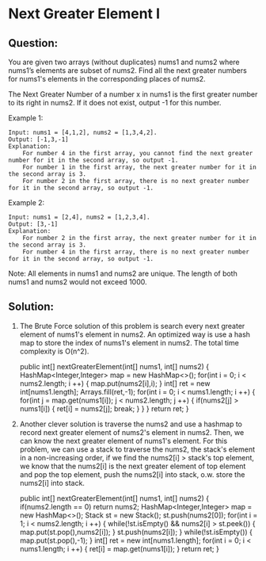 # Next Greater Element I

## Question:

You are given two arrays (without duplicates) nums1 and nums2 where nums1’s elements are subset of nums2. Find all the next greater numbers for nums1's elements in the corresponding places of nums2.

The Next Greater Number of a number x in nums1 is the first greater number to its right in nums2. If it does not exist, output -1 for this number.

Example 1:

    Input: nums1 = [4,1,2], nums2 = [1,3,4,2].
    Output: [-1,3,-1]
    Explanation:
        For number 4 in the first array, you cannot find the next greater number for it in the second array, so output -1.
        For number 1 in the first array, the next greater number for it in the second array is 3.
        For number 2 in the first array, there is no next greater number for it in the second array, so output -1.

Example 2:

    Input: nums1 = [2,4], nums2 = [1,2,3,4].
    Output: [3,-1]
    Explanation:
        For number 2 in the first array, the next greater number for it in the second array is 3.
        For number 4 in the first array, there is no next greater number for it in the second array, so output -1.
Note:
All elements in nums1 and nums2 are unique.
The length of both nums1 and nums2 would not exceed 1000.


## Solution: 

1. The Brute Force solution of this problem is search every next greater element of nums1's element in nums2. An optimized way is use a hash map to store the index of nums1's element in nums2. The total time complexity is O(n^2).

    public int[] nextGreaterElement(int[] nums1, int[] nums2) {
        HashMap<Integer,Integer> map = new HashMap<>();
        for(int i = 0; i < nums2.length; i ++)
        {
            map.put(nums2[i],i);
        }
        int[] ret = new int[nums1.length];
        Arrays.fill(ret,-1);
        for(int i = 0; i < nums1.length; i ++)
        {
            for(int j = map.get(nums1[i]); j < nums2.length; j ++)
            {
                if(nums2[j] > nums1[i])
                {
                    ret[i] = nums2[j];
                    break;
                }
            }
        }
        return ret;
    }


2. Another clever solution is traverse the nums2 and use a hashmap to record next greater element of nums2's element in nums2. Then, we can know the next greater element of nums1's element. For this problem, we can use a stack to traverse the nums2, the stack's element in a non-increasing order, if we find the nums2[i] > stack's top element, we know that the nums2[i] is the next greater element of top element and pop the top element, push the nums2[i] into stack, o.w. store the nums2[i] into stack.

    public int[] nextGreaterElement(int[] nums1, int[] nums2) {
        if(nums2.length == 0) return nums2;
        HashMap<Integer,Integer> map = new HashMap<>();
        Stack<Integer> st = new Stack();
        st.push(nums2[0]);
        for(int i = 1; i < nums2.length; i ++)
        {
            while(!st.isEmpty() && nums2[i] > st.peek())
            {
                map.put(st.pop(),nums2[i]);
            }
            st.push(nums2[i]);
        }
        while(!st.isEmpty())
        {
            map.put(st.pop(),-1);
        }
        int[] ret = new int[nums1.length];
        for(int i = 0; i < nums1.length; i ++)
        {
            ret[i] = map.get(nums1[i]);
        }
        return ret;
    } 